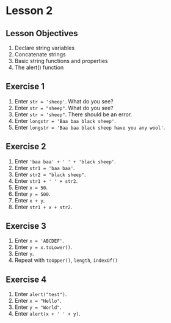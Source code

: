 # Lesson 2

## Lesson Objectives
1. Declare string variables
2. Concatenate strings
3. Basic string functions and properties
4. The alert() function

## Exercise 1
1. Enter `str = 'sheep'`. What do you see?
2. Enter `str = "sheep"`. What do you see?
3. Enter `str = 'sheep"`. There should be an error.
4. Enter `longstr = 'Baa baa black sheep'`.
5. Enter `longstr = 'Baa baa black sheep have you any wool'`.

## Exercise 2
1. Enter `'baa baa' + ' ' + 'black sheep'`. 
1. Enter `str1 = 'baa baa'`. 
2. Enter `str2 = "black sheep"`.
3. Enter `str1 + ' ' + str2`.
4. Enter `x = 50`.
5. Enter `y = 500`.
6. Enter `x + y`.
7. Enter `str1 + x + str2`.

## Exercise 3
1. Enter `x = 'ABCDEF'`.
2. Enter `y = x.toLower()`.
3. Enter `y`.
4. Repeat with `toUpper()`, `length`, `indexOf()`

## Exercise 4
1. Enter `alert("test")`.
2. Enter `x = "Hello"`.
3. Enter `y = "World"`.
4. Enter `alert(x + ' ' + y)`.
